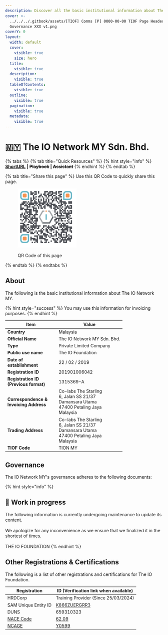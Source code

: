 ```yaml
---
description: Discover all the basic institutional information about The IO Network MY.
cover: >-
  ../../../.gitbook/assets/[TIOF] Comms [P] 0000-00-00 TIOF Page Header
  Governance XXX v1.png
coverY: 0
layout:
  width: default
  cover:
    visible: true
    size: hero
  title:
    visible: true
  description:
    visible: true
  tableOfContents:
    visible: true
  outline:
    visible: true
  pagination:
    visible: true
  metadata:
    visible: true
---
```


# 🇲🇾 The IO Network MY Sdn. Bhd.

{% tabs %}
{% tab title="Quick Resources" %}
{% hint style="info" %}
[**ShortURL**](https://short.theiofoundation.org/TIONMYOrgInfo) **|&#x20;**~~**Playbook**~~**&#x20;|&#x20;**~~**Assistant**~~
{% endhint %}
{% endtab %}

{% tab title="Share this page" %}
Use this QR Code to quickly share this page.

<figure><img src="../../../.gitbook/assets/TIOFMYTheIONetworkMYInfoPage_4096x4096.png" alt="" width="188"><figcaption><p>QR Code of this page</p></figcaption></figure>
{% endtab %}
{% endtabs %}

## About

The following is the basic institutional information about The IO Network MY.

{% hint style="success" %}
You may use this information for invoicing purposes.
{% endhint %}

<table><thead><tr><th width="150">Item</th><th>Value</th></tr></thead><tbody><tr><td><strong>Country</strong></td><td>Malaysia</td></tr><tr><td><strong>Official Name</strong></td><td>The IO Network MY Sdn. Bhd.</td></tr><tr><td><strong>Type</strong></td><td>Private Limited Company</td></tr><tr><td><strong>Public use name</strong></td><td>The IO Foundation</td></tr><tr><td><strong>Date of establishment</strong></td><td>22 / 02 / 2019</td></tr><tr><td><strong>Registration ID</strong></td><td>201901006042</td></tr><tr><td><strong>Registration ID (Previous format)</strong></td><td>1315369-A</td></tr><tr><td><strong>Correspondence &#x26;</strong><br><strong>Invoicing Address</strong></td><td>Co-labs The Starling
<br>6, Jalan SS 21/37
<br>Damansara Utama
<br>47400 Petaling Jaya
<br>Malaysia</td></tr><tr><td><strong>Trading Address</strong></td><td>Co-labs The Starling
<br>6, Jalan SS 21/37
<br>Damansara Utama
<br>47400 Petaling Jaya
<br>Malaysia</td></tr><tr><td><strong>TIOF Code</strong></td><td>TION MY</td></tr></tbody></table>

## Governance

The IO Network MY's governance adheres to the following documents:

{% hint style="info" %}
## 🚧 Work in progress

The following information is currently undergoing maintenance to update its content.\
\
We apologize for any inconvenience as we ensure that we finalized it in the shortest of times.\
\
THE IO FOUNDATION
{% endhint %}

## Other Registrations & Certifications

The following is a list of other registrations and certifications for The IO Foundation.

| Registration                                                                                                                                                   | ID (Verification link when available)                                                      |
| -------------------------------------------------------------------------------------------------------------------------------------------------------------- | ------------------------------------------------------------------------------------------ |
| HRDCorp                                                                                                                                                        | Training Provider (Since 25/03/2024)                                                       |
| SAM Unique Entity ID                                                                                                                                           | [K866ZUERGRR3](https://unitedstatesbusinessregistration.us/check-sam-registration-status/) |
| DUNS                                                                                                                                                           | 659310323                                                                                  |
| [NACE Code](https://ec.europa.eu/eurostat/ramon/nomenclatures/index.cfm?TargetUrl=LST_CLS_DLD\&StrNom=NACE_REV2\&StrLanguageCode=EN\&StrLayoutCode=HIERARCHIC) | [62.09](https://nacev2.com/en/search?q=62.09)                                              |
| [NCAGE](https://eportal.nspa.nato.int/Codification/Support/en/Products/NCAGE/)                                                                                 | [Y0599](https://eportal.nspa.nato.int/Codification/CageTool/cage-view/Y0599)               |

